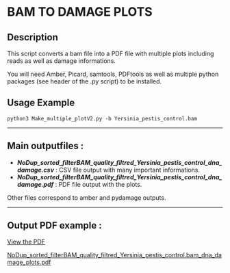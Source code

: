 # BAM TO DAMAGE PLOTS 

## Description

This script converts a bam file into a PDF file with multiple plots including reads as well as damage informations.

You will need Amber, Picard, samtools, PDFtools as well as multiple python packages (see header of the .py script) to be installed. 

## Usage Example

```
python3 Make_multiple_plotV2.py -b Yersinia_pestis_control.bam 
```
______________

## Main outputfiles :

- ***NoDup_sorted_filterBAM_quality_filtred_Yersinia_pestis_control_dna_damage.csv*** :  CSV file output with many important informations.
- ***NoDup_sorted_filterBAM_quality_filtred_Yersinia_pestis_control_dna_damage.pdf*** :  PDF file output with the plots.

Other files correspond to amber and pydamage outputs. 
______________

## Output PDF example : 

[View the PDF](./path/to/your/example.pdf)

[NoDup_sorted_filterBAM_quality_filtred_Yersinia_pestis_control.bam_dna_damage_plots.pdf](https://github.com/BenjaminGuinet/DamagePlots_from_BAM/files/14565367/NoDup_sorted_filterBAM_quality_filtred_Yersinia_pestis_control.bam_dna_damage_plots.pdf)



